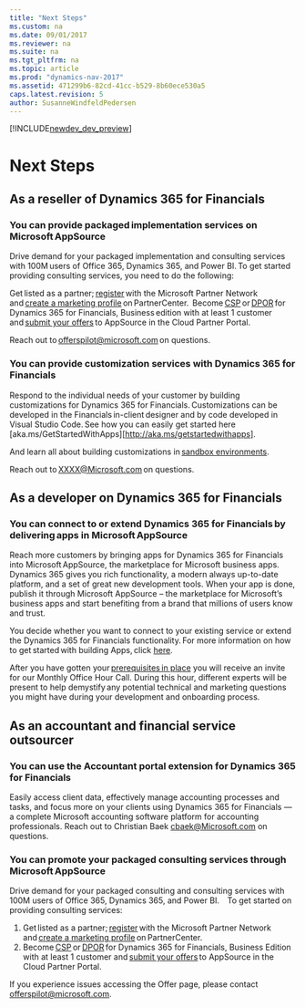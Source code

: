 ```yaml
---
title: "Next Steps"
ms.custom: na
ms.date: 09/01/2017
ms.reviewer: na
ms.suite: na
ms.tgt_pltfrm: na
ms.topic: article
ms.prod: "dynamics-nav-2017"
ms.assetid: 471299b6-82cd-41cc-b529-8b60ece530a5
caps.latest.revision: 5
author: SusanneWindfeldPedersen
---
```


[!INCLUDE[newdev_dev_preview](includes/newdev_dev_preview.md)]

# Next Steps 

## As a reseller of Dynamics 365 for Financials

### You can provide packaged implementation services on Microsoft AppSource  
Drive demand for your packaged implementation and consulting services with 100M users of Office 365, Dynamics 365, and Power BI. To get started providing consulting services, you need to do the following:  
 
Get listed as a partner; [register](https://partner.microsoft.com/en-us/membership) with the Microsoft Partner Network and [create a marketing profile](https://msdn.microsoft.com/partner-center/create-a-marketing-profile) on PartnerCenter.  
Become [CSP](https://partner.microsoft.com/en-US/cloud-solution-provider) or [DPOR](https://partner.microsoft.com/en-US/membership/digital-partner-of-Record) for Dynamics 365 for Financials, Business edition with at least 1 customer and [submit your offers](https://cloudpartner.azure.com/) to AppSource in the Cloud Partner Portal.  
 
Reach out to [offerspilot@microsoft.com](mailto:offerspilot@microsoft.com) on questions.   
 
### You can provide customization services with Dynamics 365 for Financials  
Respond to the individual needs of your customer by building customizations for Dynamics 365 for Financials. Customizations can be developed in the Financials in-client designer and by code developed in Visual Studio Code. See how you can easily get started here [aka.ms/GetStartedWithApps][http://aka.ms/getstartedwithapps]. 

And learn all about building customizations in [sandbox environments](https://docs.microsoft.com/en-us/dynamics365/financials/across-how-create-sandbox-environment).  
 
Reach out to XXXX@Microsoft.com on questions.  

## As a developer on Dynamics 365 for Financials 

### You can connect to or extend Dynamics 365 for Financials by delivering apps in Microsoft AppSource  
Reach more customers by bringing apps for Dynamics 365 for Financials into Microsoft AppSource, the marketplace for Microsoft business apps. Dynamics 365 gives you rich functionality, a modern always up-to-date platform, and a set of great new development tools. When your app is done, publish it through Microsoft AppSource – the marketplace for Microsoft’s business apps and start benefiting from a brand that millions of users know and trust.  
 
You decide whether you want to connect to your existing service or extend the Dynamics 365 for Financials functionality. For more information on how to get started with building Apps, click [here](https://msdn.microsoft.com/en-us/dynamics-nav/developer/devenv-develop-apps-for-fin).  
 
After you have gotten your [prerequisites in place](http://download.microsoft.com/download/7/F/2/7F23168D-76D9-4988-BBAC-E303FC548802/1.Get%20the%20prerequisites%20in%20place.pdf) you will receive an invite for our Monthly Office Hour Call. During this hour, different experts will be present to help demystify any potential technical and marketing questions you might have during your development and onboarding process.  

## As an accountant and financial service outsourcer 

### You can use the Accountant portal extension for Dynamics 365 for Financials
Easily access client data, effectively manage accounting processes and tasks, and focus more on your clients using Dynamics 365 for Financials — a complete Microsoft accounting software platform for accounting professionals. 
Reach out to Christian Baek [cbaek@Microsoft.com](mailto:cbaek@Microsoft.com) on questions. 

### You can promote your packaged consulting services through Microsoft AppSource
Drive demand for your packaged consulting and consulting services with 100M users of Office 365, Dynamics 365, and Power BI.     
To get started on providing consulting services:  

1) Get listed as a partner; [register](https://partner.microsoft.com/en-us/membership) with the Microsoft Partner Network and [create a marketing profile](https://msdn.microsoft.com/partner-center/create-a-marketing-profile) on PartnerCenter.  
2) Become [CSP](https://partner.microsoft.com/en-US/cloud-solution-provider) or [DPOR](https://partner.microsoft.com/en-US/membership/digital-partner-of-Record) for Dynamics 365 for Financials, Business Edition with at least 1 customer and [submit your offers](https://cloudpartner.azure.com/) to AppSource in the Cloud Partner Portal.  

If you experience issues accessing the Offer page, please contact [offerspilot@microsoft.com](mailto:offerspilot@microsoft.com).

  
